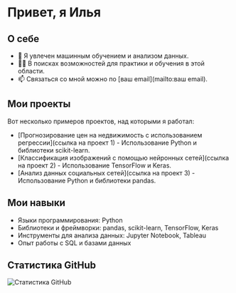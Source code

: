 # Привет, я Илья

## О себе

- 🌱 Я увлечен машинным обучением и анализом данных.
- 👨‍💻 В поисках возможностей для практики и обучения в этой области.
- 📫 Связаться со мной можно по [ваш email](mailto:ваш email).

## Мои проекты

Вот несколько примеров проектов, над которыми я работал:

- [Прогнозирование цен на недвижимость с использованием регрессии](ссылка на проект 1) - Использование Python и библиотеки scikit-learn.
- [Классификация изображений с помощью нейронных сетей](ссылка на проект 2) - Использование TensorFlow и Keras.
- [Анализ данных социальных сетей](ссылка на проект 3) - Использование Python и библиотеки pandas.

## Мои навыки

- Языки программирования: Python
- Библиотеки и фреймворки: pandas, scikit-learn, TensorFlow, Keras
- Инструменты для анализа данных: Jupyter Notebook, Tableau
- Опыт работы с SQL и базами данных

## Статистика GitHub

![Статистика GitHub](https://github-readme-stats.vercel.app/api?username=ваше_имя&show_icons=true&theme=dark)
